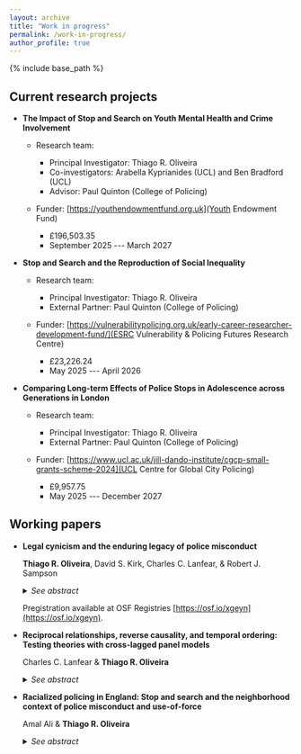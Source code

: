 ```yaml
---
layout: archive
title: "Work in progress"
permalink: /work-in-progress/
author_profile: true
---
```


{% include base_path %}

## Current research projects

- **The Impact of Stop and Search on Youth Mental Health and Crime Involvement**

  * Research team:
    * Principal Investigator: Thiago R. Oliveira
    * Co-investigators: Arabella Kyprianides (UCL) and Ben Bradford (UCL)
    * Advisor: Paul Quinton (College of Policing)
    
  * Funder: [https://youthendowmentfund.org.uk](Youth Endowment Fund)
    * £196,503.35
    * September 2025 --- March 2027
    
- **Stop and Search and the Reproduction of Social Inequality**

  * Research team:
    * Principal Investigator: Thiago R. Oliveira
    * External Partner: Paul Quinton (College of Policing)
    
  * Funder: [https://vulnerabilitypolicing.org.uk/early-career-researcher-development-fund/](ESRC Vulnerability & Policing Futures Research Centre)
    * £23,226.24
    * May 2025 --- April 2026
    
- **Comparing Long-term Effects of Police Stops in Adolescence across Generations in London**

  * Research team:
    * Principal Investigator: Thiago R. Oliveira
    * External Partner: Paul Quinton (College of Policing)
    
  * Funder: [https://www.ucl.ac.uk/jill-dando-institute/cgcp-small-grants-scheme-2024](UCL Centre for Global City Policing)
    * £9,957.75
    * May 2025 --- December 2027

## Working papers

- **Legal cynicism and the enduring legacy of police misconduct**
  
  **Thiago R. Oliveira**, David S. Kirk, Charles C. Lanfear, & Robert J. Sampson
  
  <details>
  <summary><i>See abstract</i></summary>
 
  </details>
  
  Pregistration available at OSF Registries [https://osf.io/xgeyn](https://osf.io/xgeyn).
  
- **Reciprocal relationships, reverse causality, and temporal ordering: Testing theories with cross-lagged panel models**
  
  Charles C. Lanfear & **Thiago R. Oliveira**
  
  <details>
  <summary><i>See abstract</i></summary>
 
  </details>
  
- **Racialized policing in England: Stop and search and the neighborhood context of police misconduct and use-of-force**
  
  Amal Ali & **Thiago R. Oliveira**
  
  <details>
  <summary><i>See abstract</i></summary>
 
  </details>
  

